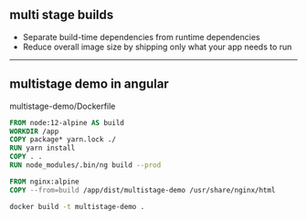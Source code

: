 
## multi stage builds

* Separate build-time dependencies from runtime dependencies
* Reduce overall image size by shipping only what your app needs to run

----

## multistage demo in angular

multistage-demo/Dockerfile
```Dockerfile
FROM node:12-alpine AS build
WORKDIR /app
COPY package* yarn.lock ./
RUN yarn install
COPY . .
RUN node_modules/.bin/ng build --prod

FROM nginx:alpine
COPY --from=build /app/dist/multistage-demo /usr/share/nginx/html
```

```bash
docker build -t multistage-demo .
```